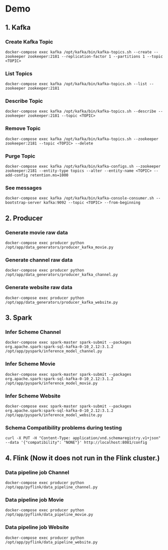 # Demo

## 1. Kafka
###  Create Kafka Topic
```
docker-compose exec kafka /opt/kafka/bin/kafka-topics.sh --create --zookeeper zookeeper:2181 --replication-factor 1 --partitions 1 --topic <TOPIC>
```
###  List Topics
```
docker-compose exec kafka /opt/kafka/bin/kafka-topics.sh --list --zookeeper zookeeper:2181
```
###  Describe Topic
```
docker-compose exec kafka /opt/kafka/bin/kafka-topics.sh --describe --zookeeper zookeeper:2181 --topic <TOPIC>
```
###  Remove Topic
```
docker-compose exec kafka /opt/kafka/bin/kafka-topics.sh --zookeeper zookeeper:2181 --topic <TOPIC> --delete
```
###  Purge Topic
```
docker-compose exec kafka /opt/kafka/bin/kafka-configs.sh --zookeeper zookeeper:2181 --entity-type topics --alter --entity-name <TOPIC> --add-config retention.ms=1000
```
### See messages
```
docker-compose exec kafka /opt/kafka/bin/kafka-console-consumer.sh --bootstrap-server kafka:9092 --topic <TOPIC> --from-beginning
```

## 2. Producer
### Generate movie raw data
```
docker-compose exec producer python /opt/app/data_generators/producer_kafka_movie.py
```
### Generate channel raw data
```
docker-compose exec producer python /opt/app/data_generators/producer_kafka_channel.py
```
### Generate website raw data
```
docker-compose exec producer python /opt/app/data_generators/producer_kafka_website.py
```

## 3. Spark

### Infer Scheme Channel
```
docker-compose exec spark-master spark-submit --packages org.apache.spark:spark-sql-kafka-0-10_2.12:3.1.2 /opt/app/pyspark/inference_model_channel.py
```

### Infer Scheme Movie
```
docker-compose exec spark-master spark-submit --packages org.apache.spark:spark-sql-kafka-0-10_2.12:3.1.2 /opt/app/pyspark/inference_model_movie.py
```

### Infer Scheme Website
```
docker-compose exec spark-master spark-submit --packages org.apache.spark:spark-sql-kafka-0-10_2.12:3.1.2 /opt/app/pyspark/inference_model_website.py
```

### Schema Compatibility problems during testing
```
curl -X PUT -H "Content-Type: application/vnd.schemaregistry.v1+json" --data '{"compatibility": "NONE"}' http://localhost:8081/config
```

## 4. Flink (Now it does not run in the Flink cluster.)

### Data pipeline job Channel
```
docker-compose exec producer python /opt/app/pyflink/data_pipeline_channel.py
```
### Data pipeline job Movie
```
docker-compose exec producer python /opt/app/pyflink/data_pipeline_movie.py
```
### Data pipeline job Website
```
docker-compose exec producer python /opt/app/pyflink/data_pipeline_website.py
```